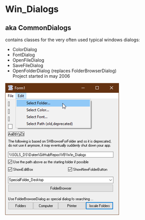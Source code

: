 # Win_Dialogs  
## aka CommonDialogs  
contains classes for the very often used typical windows dialogs:  
* ColorDialog  
* FontDialog  
* OpenFileDialog  
* SaveFileDialog  
* OpenFolderDialog (replaces FolderBrowserDialog)  
Project started in may 2006  

![WinDialogs Image](Resources/WinDialogs.png "Windialogs Image")
 
